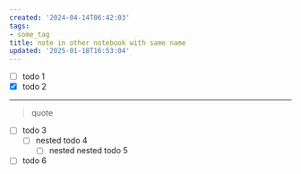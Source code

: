 ```yaml
---
created: '2024-04-14T06:42:03'
tags:
- some_tag
title: note in other notebook with same name
updated: '2025-01-18T16:53:04'
---
```


- [ ] todo 1
- [x] todo 2

------------------------------------------------------------------------

  

> quote  

  

- [ ] todo 3
  - [ ] nested todo 4
    - [ ] nested nested todo 5
- [ ] todo 6